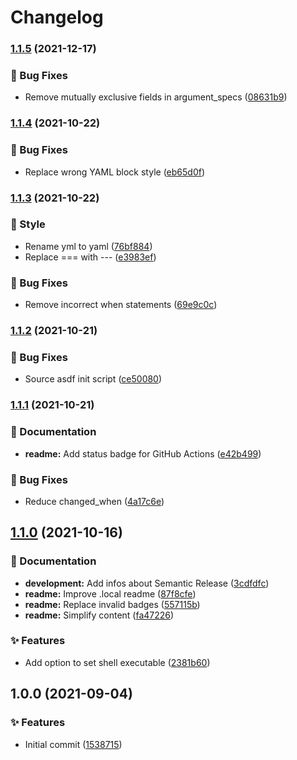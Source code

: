 # Changelog

### [1.1.5](https://github.com/trallnag/ansible-role-asdf-plugin/compare/1.1.4...1.1.5) (2021-12-17)


### 🐛 Bug Fixes

* Remove mutually exclusive fields in argument_specs ([08631b9](https://github.com/trallnag/ansible-role-asdf-plugin/commit/08631b97104dcab8122aed75ea7e7ef95449f75a))

### [1.1.4](https://github.com/trallnag/ansible-role-asdf-plugin/compare/1.1.3...1.1.4) (2021-10-22)


### 🐛 Bug Fixes

* Replace wrong YAML block style ([eb65d0f](https://github.com/trallnag/ansible-role-asdf-plugin/commit/eb65d0f7ee2b46d7132d59728889c6071826c92d))

### [1.1.3](https://github.com/trallnag/ansible-role-asdf-plugin/compare/1.1.2...1.1.3) (2021-10-22)


### 🎨 Style

* Rename yml to yaml ([76bf884](https://github.com/trallnag/ansible-role-asdf-plugin/commit/76bf88457f7b0ee34e06ee3b5777ddc993c748dc))
* Replace === with --- ([e3983ef](https://github.com/trallnag/ansible-role-asdf-plugin/commit/e3983ef6458f2d1e1c2242208cd1679dd33e7a41))


### 🐛 Bug Fixes

* Remove incorrect when statements ([69e9c0c](https://github.com/trallnag/ansible-role-asdf-plugin/commit/69e9c0cccc9643ba3e03d1e2987779897843b2ad))

### [1.1.2](https://github.com/trallnag/ansible-role-asdf-plugin/compare/1.1.1...1.1.2) (2021-10-21)


### 🐛 Bug Fixes

* Source asdf init script ([ce50080](https://github.com/trallnag/ansible-role-asdf-plugin/commit/ce50080da1849006b29ae9d8d99740774f4c384d))

### [1.1.1](https://github.com/trallnag/ansible-role-asdf-plugin/compare/1.1.0...1.1.1) (2021-10-21)


### 📝 Documentation

* **readme:** Add status badge for GitHub Actions ([e42b499](https://github.com/trallnag/ansible-role-asdf-plugin/commit/e42b499e36a162d030e78e73a38512f07babe2e9))


### 🐛 Bug Fixes

* Reduce changed_when ([4a17c6e](https://github.com/trallnag/ansible-role-asdf-plugin/commit/4a17c6e53afc4f420fb2645aee276a47682698ec))

## [1.1.0](https://github.com/trallnag/ansible-role-asdf-plugin/compare/1.0.0...1.1.0) (2021-10-16)


### 📝 Documentation

* **development:** Add infos about Semantic Release ([3cdfdfc](https://github.com/trallnag/ansible-role-asdf-plugin/commit/3cdfdfcc41cb601ee1b24b592f5cfa97ad6c3c33))
* **readme:** Improve .local readme ([87f8cfe](https://github.com/trallnag/ansible-role-asdf-plugin/commit/87f8cfe1d0381c24300226cbf8262dd89ef6396d))
* **readme:** Replace invalid badges ([557115b](https://github.com/trallnag/ansible-role-asdf-plugin/commit/557115bf1d6fd9868e6357796ccd0c1aada73518))
* **readme:** Simplify content ([fa47226](https://github.com/trallnag/ansible-role-asdf-plugin/commit/fa472269e2dbf93f434d16c730710c9f0b99b9b9))


### ✨ Features

* Add option to set shell executable ([2381b60](https://github.com/trallnag/ansible-role-asdf-plugin/commit/2381b6059fdbba1ed5941127044c137750fb1b7c))

## 1.0.0 (2021-09-04)


### ✨ Features

* Initial commit ([1538715](https://github.com/trallnag/ansible-role-asdf-plugin/commit/15387154e5c5c8d9ddb7c60106294a6260ff2055))
